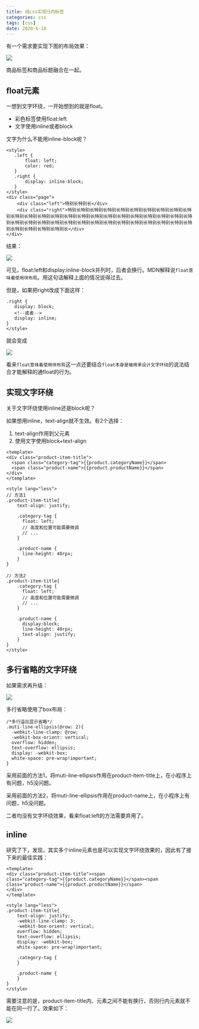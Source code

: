 ```yaml
---
title: 纯css实现行内标签
categories: css
tags: [css]
date: 2020-6-18
--- 
```


有一个需求要实现下图的布局效果：

![](https://sharemeans.oss-cn-guangzhou.aliyuncs.com/picture/2021-6-15/1623756154070-image.png)

商品标签和商品标题融合在一起。

## float元素

一想到文字环绕，一开始想到的就是float。
* 彩色标签使用float:left
* 文字使用inline或者block

文字为什么不能用inline-block呢？
```
<style>
   .left {
       float: left;
       color: red;
   }
   .right {
       display: inline-block;
   }
</style>
<div class="page">
    <div class="left">特别长特别长</div>
    <div class="right">特别长特别长特别长特别长特别长特别长特别长特别长特别长特别长特别长特别长特别长特别长特别长特别长特别长特别长特别长特别长特别长特别长特别长特别长特别长特别长特别长特别长特别长特别长特别长特别长特别长特别长特别长特别长特别长特别长特别长特别长特别长特别长</div>
</div>
```
结果：

![](https://sharemeans.oss-cn-guangzhou.aliyuncs.com/picture/2021-6-18/1623999303996-image.png)

可见，float:left和display:inline-block并列时，后者会换行。MDN解释说`float意味着使用块布局`。用这句话解释上面的情况说得过去。

但是，如果把right改成下面这样：
```
.right {
   display: block;
   <!--或者-->
   display: inline;
}
</style>
```
就会变成

![](https://sharemeans.oss-cn-guangzhou.aliyuncs.com/picture/2021-6-18/1623999523016-image.png)

看来`float意味着使用块布局`这一点还要结合`float本身是被用来设计文字环绕`的说法结合才能解释的通float的行为。

## 实现文字环绕

关于文字环绕使用inline还是block呢？

如果想用inline，text-align就不生效。有2个选择：
1. text-align作用到父元素
2. 使用文字使用block+text-align

```
<template>
<div class="product-item-title">
  <span class="category-tag">{{product.categoryName}}</span>
  <span class="product-name">{{product.productName}}</span>
</div>
</template>

<style lang="less">
// 方法1
.product-item-title{
    text-align: justify;

    .category-tag {
      float: left;
      // 高度和位置可能需要微调
      // ...
    }

    .product-name {
      line-height: 40rpx;
    }
}

// 方法2
.product-item-title{
    .category-tag {
      float: left;
      // 高度和位置可能需要微调
      // ...
    }

    .product-name {
      display:block;
      line-height: 40rpx;
      text-align: justify;
    }
}
</style>
```

## 多行省略的文字环绕
如果需求再升级：

![](https://sharemeans.oss-cn-guangzhou.aliyuncs.com/picture/2021-6-18/1623999965411-image.png)

多行省略使用了box布局：
```
/*多行溢出显示省略*/
.muti-line-ellipsis(@row: 2){
  -webkit-line-clamp: @row;
  -webkit-box-orient: vertical;
  overflow: hidden;
  text-overflow: ellipsis;
  display: -webkit-box;  
  white-space: pre-wrap!important;
}
```

采用前面的方法1，将muti-line-ellipsis作用在product-item-title上，在小程序上有问题，h5没问题。

采用前面的方法2，将muti-line-ellipsis作用在product-name上，在小程序上有问题，h5没问题。

二者均没有文字环绕效果，看来float:left的方法需要弃用了。

## inline

研究了下，发现，其实多个inline元素也是可以实现文字环绕效果的，因此有了接下来的最佳实践：

```
<template>
<div class="product-item-title"><span
class="category-tag">{{product.categoryName}}</span><span
class="product-name">{{product.productName}}</span>
</div>
</template>

<style lang="less">
.product-item-title{
    text-align: justify;
    -webkit-line-clamp: 3;
    -webkit-box-orient: vertical;
    overflow: hidden;
    text-overflow: ellipsis;
    display: -webkit-box;  
    white-space: pre-wrap!important;

    .category-tag {
    }

    .product-name {
    }
}
</style>
```

需要注意的是，product-item-title内、元素之间不能有换行，否则行内元素就不能在同一行了。效果如下：

![](https://sharemeans.oss-cn-guangzhou.aliyuncs.com/picture/2021-6-18/1624008388023-image.png)
